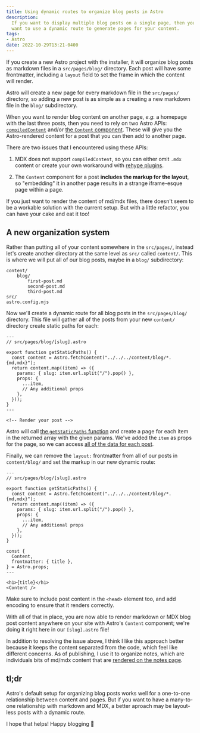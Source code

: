 ```yaml
---
title: Using dynamic routes to organize blog posts in Astro
description:
  If you want to display multiple blog posts on a single page, then you might
  want to use a dynamic route to generate pages for your content.
tags:
- Astro
date: 2022-10-29T13:21-0400
---
```


If you create a new Astro project with the installer, it will organize blog
posts as markdown files in a `src/pages/blog/` directory. Each post will have
some frontmatter, including a `layout` field to set the frame in which the
content will render.

Astro will create a new page for every markdown file in the `src/pages/`
directory, so adding a new post is as simple as a creating a new markdown file
in the `blog/` subdirectory.

When you want to render blog content on another page, _e.g._ a homepage with the
last three posts, then you need to rely on two Astro APIs:
[`compiledContent`](https://docs.astro.build/en/guides/markdown-content/#compiledcontent)
and/or
[the `Content` component](https://docs.astro.build/en/guides/markdown-content/#content).
These will give you the Astro-rendered content for a post that you can then add
to another page.

There are two issues that I encountered using these APIs:

1. MDX does not support `compiledContent`, so you can either omit `.mdx` content
   or create your own workaround with
   [rehype plugins](https://docs.astro.build/en/guides/integrations-guide/mdx/#inject-frontmatter-via-remark-or-rehype-plugins).

2. The `Content` component for a post **includes the markup for the layout**, so
   "embedding" it in another page results in a strange iframe-esque page within
   a page.

If you just want to render the content of md/mdx files, there doesn't seem to be
a workable solution with the current setup. But with a little refactor, you can
have your cake and eat it too!

## A new organization system

Rather than putting all of your content somewhere in the `src/pages/`, instead
let's create another directory at the same level as `src/` called `content/`.
This is where we will put all of our blog posts, maybe in a `blog/`
subdirectory:

```
content/
    blog/
        first-post.md
        second-post.md
        third-post.md
src/
astro.config.mjs
```

Now we'll create a dynamic route for all blog posts in the `src/pages/blog/`
directory. This file will gather all of the posts from your new `content/`
directory create static paths for each:

```astro
---
// src/pages/blog/[slug].astro

export function getStaticPaths() {
  const content = Astro.fetchContent("../../../content/blog/*.{md,mdx}");
  return content.map((item) => ({
    params: { slug: item.url.split("/").pop() },
    props: {
      ...item,
      // Any additional props
    },
  }));
}
---

<!-- Render your post -->
```

Astro will call
[the `getStaticPaths` function](https://docs.astro.build/en/core-concepts/routing/#static-ssg-mode)
and create a page for each item in the returned array with the given params.
We've added the `item` as props for the page, so we can access
[all of the data for each post](https://docs.astro.build/en/guides/markdown-content/#markdown-layout-props).

Finally, we can remove the `layout:` frontmatter from all of our posts in
`content/blog/` and set the markup in our new dynamic route:

```astro
---
// src/pages/blog/[slug].astro

export function getStaticPaths() {
  const content = Astro.fetchContent("../../../content/blog/*.{md,mdx}");
  return content.map((item) => ({
    params: { slug: item.url.split("/").pop() },
    props: {
      ...item,
      // Any additional props
    },
  }));
}

const {
  Content,
  frontmatter: { title },
} = Astro.props;
---

<h1>{title}</h1>
<Content />
```

<call-out type="info">

Make sure to include post content in the `<head>` element too, and add encoding
to ensure that it renders correctly.

</call-out>

With all of that in place, you are now able to render markdown or MDX blog post
content anywhere on your site with Astro's `Content` component; we're doing it
right here in our `[slug].astro` file!

In addition to resolving the issue above, I think I like this approach better
because it keeps the content separated from the code, which feel like different
concerns. As of publishing, I use it to organize notes, which are individuals
bits of md/mdx content that are [rendered on the notes page](/notes).

## tl;dr

Astro's default setup for organizing blog posts works well for a one-to-one
relationship between content and pages. But if you want to have a many-to-one
relationship with markdown and MDX, a better aproach may be layout-less posts
with a dynamic route.

I hope that helps! Happy blogging 🚀
